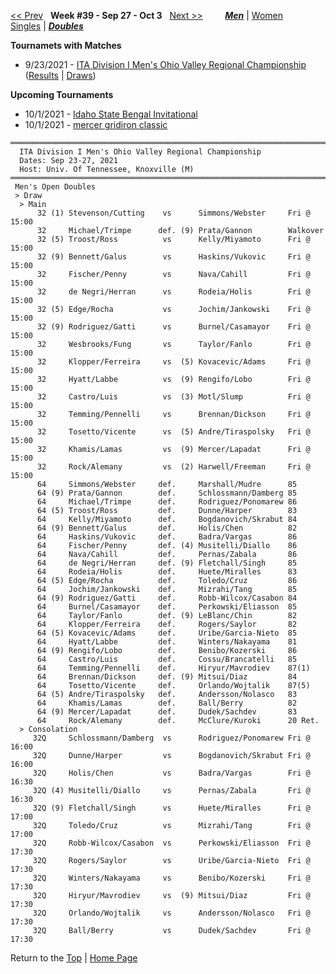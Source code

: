 <a name="top"></a>[<< Prev](men_doubles_2138.md) &nbsp; **Week #39 - Sep 27 - Oct 3** &nbsp; [Next >>](men_doubles_2140.md) &nbsp;&nbsp;&nbsp;&nbsp;&nbsp;&nbsp;&nbsp; [***Men***](./men_doubles_2139.md) &#124; [Women](./women_doubles_2139.md) &nbsp;&nbsp;&nbsp;&nbsp;&nbsp; [Singles](./men_singles_2139.md) &#124; [***Doubles***](./men_doubles_2139.md)

**Tournamets with Matches**  
- 9/23/2021 - [ITA Division I Men's Ohio Valley Regional Championship](#21-20374) ([Results](#21-20374) &#124; <a href="https://colleges.wearecollegetennis.com/competitions/UnivOfTennesseeKnoxvilleM/Tournaments/Overview/E67E61FF-EAE8-48C4-A7F4-925524DBA1AC" target="_blank">Draws</a>)  

**Upcoming Tournaments**  
- 10/1/2021 - <a href="https://colleges.wearecollegetennis.com/competitions/IdahoStateUniversityM/Tournaments/Overview/49BE2191-9463-412E-ABD7-0A0DE6B56CDC" target="_blank">Idaho State Bengal Invitational</a>  
- 10/1/2021 - <a href="https://colleges.wearecollegetennis.com/competitions/MercerUniversityM/Tournaments/Overview/DA1EFD3A-A2A3-47C3-8E11-2A83F6F6F79E" target="_blank">mercer gridiron classic</a>  

<a name="21-20374"></a>
~~~
═════════════════════════════════════════════════════════════════════════
  ITA Division I Men's Ohio Valley Regional Championship
  Dates: Sep 23-27, 2021
  Host: Univ. Of Tennessee, Knoxville (M)
═════════════════════════════════════════════════════════════════════════
 Men's Open Doubles
 > Draw
  > Main
      32 (1) Stevenson/Cutting    vs      Simmons/Webster     Fri @ 15:00
      32     Michael/Trimpe      def. (9) Prata/Gannon        Walkover
      32 (5) Troost/Ross          vs      Kelly/Miyamoto      Fri @ 15:00
      32 (9) Bennett/Galus        vs      Haskins/Vukovic     Fri @ 15:00
      32     Fischer/Penny        vs      Nava/Cahill         Fri @ 15:00
      32     de Negri/Herran      vs      Rodeia/Holis        Fri @ 15:00
      32 (5) Edge/Rocha           vs      Jochim/Jankowski    Fri @ 15:00
      32 (9) Rodriguez/Gatti      vs      Burnel/Casamayor    Fri @ 15:00
      32     Wesbrooks/Fung       vs      Taylor/Fanlo        Fri @ 15:00
      32     Klopper/Ferreira     vs  (5) Kovacevic/Adams     Fri @ 15:00
      32     Hyatt/Labbe          vs  (9) Rengifo/Lobo        Fri @ 15:00
      32     Castro/Luis          vs  (3) Motl/Slump          Fri @ 15:00
      32     Temming/Pennelli     vs      Brennan/Dickson     Fri @ 15:00
      32     Tosetto/Vicente      vs  (5) Andre/Tiraspolsky   Fri @ 15:00
      32     Khamis/Lamas         vs  (9) Mercer/Lapadat      Fri @ 15:00
      32     Rock/Alemany         vs  (2) Harwell/Freeman     Fri @ 15:00
      64     Simmons/Webster     def.     Marshall/Mudre      85
      64 (9) Prata/Gannon        def.     Schlossmann/Damberg 85
      64     Michael/Trimpe      def.     Rodriguez/Ponomarew 86
      64 (5) Troost/Ross         def.     Dunne/Harper        83
      64     Kelly/Miyamoto      def.     Bogdanovich/Skrabut 84
      64 (9) Bennett/Galus       def.     Holis/Chen          82
      64     Haskins/Vukovic     def.     Badra/Vargas        86
      64     Fischer/Penny       def. (4) Musitelli/Diallo    86
      64     Nava/Cahill         def.     Pernas/Zabala       86
      64     de Negri/Herran     def. (9) Fletchall/Singh     85
      64     Rodeia/Holis        def.     Huete/Miralles      83
      64 (5) Edge/Rocha          def.     Toledo/Cruz         86
      64     Jochim/Jankowski    def.     Mizrahi/Tang        85
      64 (9) Rodriguez/Gatti     def.     Robb-Wilcox/Casabon 84
      64     Burnel/Casamayor    def.     Perkowski/Eliasson  85
      64     Taylor/Fanlo        def. (9) LeBlanc/Chin        82
      64     Klopper/Ferreira    def.     Rogers/Saylor       82
      64 (5) Kovacevic/Adams     def.     Uribe/Garcia-Nieto  85
      64     Hyatt/Labbe         def.     Winters/Nakayama    81
      64 (9) Rengifo/Lobo        def.     Benibo/Kozerski     86
      64     Castro/Luis         def.     Cossu/Brancatelli   85
      64     Temming/Pennelli    def.     Hiryur/Mavrodiev    87(1)
      64     Brennan/Dickson     def. (9) Mitsui/Diaz         84
      64     Tosetto/Vicente     def.     Orlando/Wojtalik    87(5)
      64 (5) Andre/Tiraspolsky   def.     Andersson/Nolasco   83
      64     Khamis/Lamas        def.     Ball/Berry          82
      64 (9) Mercer/Lapadat      def.     Dudek/Sachdev       83
      64     Rock/Alemany        def.     McClure/Kuroki      20 Ret.
  > Consolation
     32Q     Schlossmann/Damberg  vs      Rodriguez/Ponomarew Fri @ 16:00
     32Q     Dunne/Harper         vs      Bogdanovich/Skrabut Fri @ 16:00
     32Q     Holis/Chen           vs      Badra/Vargas        Fri @ 16:30
     32Q (4) Musitelli/Diallo     vs      Pernas/Zabala       Fri @ 16:30
     32Q (9) Fletchall/Singh      vs      Huete/Miralles      Fri @ 17:00
     32Q     Toledo/Cruz          vs      Mizrahi/Tang        Fri @ 17:00
     32Q     Robb-Wilcox/Casabon  vs      Perkowski/Eliasson  Fri @ 17:30
     32Q     Rogers/Saylor        vs      Uribe/Garcia-Nieto  Fri @ 17:30
     32Q     Winters/Nakayama     vs      Benibo/Kozerski     Fri @ 17:30
     32Q     Hiryur/Mavrodiev     vs  (9) Mitsui/Diaz         Fri @ 17:30
     32Q     Orlando/Wojtalik     vs      Andersson/Nolasco   Fri @ 17:30
     32Q     Ball/Berry           vs      Dudek/Sachdev       Fri @ 17:30
~~~

Return to the [Top](./men_doubles_2139.md) &#124; [Home Page](../../index.md)